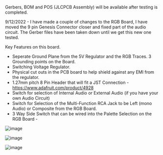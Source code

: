 Gerbers, BOM and POS (JLCPCB Assembly) will be available after testing is completed.

9/12/2022 - I have made a couple of changes to the RGB Board, I have moved the 9 pin Genesis Connector closer and fixed part of the audio circuit.
The Gerber files have been taken down until we get this new one tested.

Key Features on this board.
- Seperate Ground Plane from the 5V Regulator and the RGB Traces.  3 Grounding points on the Board. 
- Switching Voltage Regulator. 
- Physical cut outs in the PCB board to help shield against any EMI from the regulator.
- 1.27mm pitch 8 Pin Header that will fit a JST Connection - https://www.adafruit.com/product/4928
- Switch for selection of Internal Audio or External Audio (if you have your own Audio Circuit)
- Switch for Selection of the Multi-Function RCA Jack to be Left (mono Audio) or Composite from the RGB Board.
- 3 Way Side Switch that can be wired into the Palette Selection on the RGB Board - 

![image](https://user-images.githubusercontent.com/70423454/191239114-03a583d3-c8a0-45e2-a340-6d1a857ea05a.png)


![image](https://user-images.githubusercontent.com/70423454/186765197-ad553ddd-35f1-48db-b001-a405b71ebd25.png)


![image](https://user-images.githubusercontent.com/70423454/186766549-e20e6fe1-e165-44ac-8826-bfd8c546e7c3.png)
